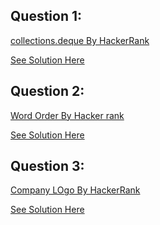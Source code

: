Question 1:
--------------
[collections.deque By HackerRank](https://www.hackerrank.com/challenges/py-collections-deque/problem)

[See Solution Here](https://github.com/Avi-1996/100DaysCodeChallenge/blob/master/100DayCode/Day48/Ques1.py)

Question 2:
---------------
[Word Order By Hacker rank](https://www.hackerrank.com/challenges/word-order/problem)

[See Solution Here](https://github.com/Avi-1996/100DaysCodeChallenge/blob/master/100DayCode/Day48/Ques2.py)

Question 3:
-------------
[Company LOgo By HackerRank](https://www.hackerrank.com/challenges/most-commons/problem)

[See Solution Here](https://github.com/Avi-1996/100DaysCodeChallenge/blob/master/100DayCode/Day48/Ques3.py)
